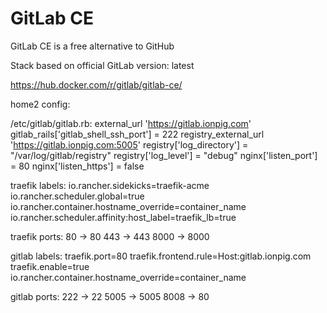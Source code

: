 # GitLab CE

GitLab CE is a free alternative to GitHub

Stack based on official GitLab version: latest

https://hub.docker.com/r/gitlab/gitlab-ce/


home2 config:

/etc/gitlab/gitlab.rb:
external_url 'https://gitlab.ionpig.com'
gitlab_rails['gitlab_shell_ssh_port'] = 222
registry_external_url 'https://gitlab.ionpig.com:5005'
registry['log_directory'] = "/var/log/gitlab/registry"
registry['log_level'] = "debug"
nginx['listen_port'] = 80
nginx['listen_https'] = false

traefik labels:
io.rancher.sidekicks=traefik-acme
io.rancher.scheduler.global=true
io.rancher.container.hostname_override=container_name
io.rancher.scheduler.affinity:host_label=traefik_lb=true

traefik ports:
80 -> 80
443 -> 443
8000 -> 8000

gitlab labels:
traefik.port=80
traefik.frontend.rule=Host:gitlab.ionpig.com
traefik.enable=true
io.rancher.container.hostname_override=container_name

gitlab ports:
222 -> 22
5005 -> 5005
8008 -> 80
